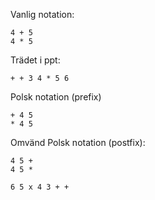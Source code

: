 
Vanlig notation: <br>
```
4 + 5
4 * 5
```

Trädet i ppt:
```
+ + 3 4 * 5 6
```

Polsk notation (prefix)<br>
```
+ 4 5
* 4 5
```

Omvänd Polsk notation (postfix): <br>
```
4 5 + 
4 5 *
```

```
6 5 x 4 3 + + 
```
